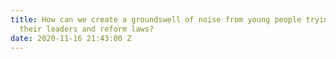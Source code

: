 ```yaml
---
title: How can we create a groundswell of noise from young people trying to impact
  their leaders and reform laws?
date: 2020-11-16 21:43:00 Z
---
```


